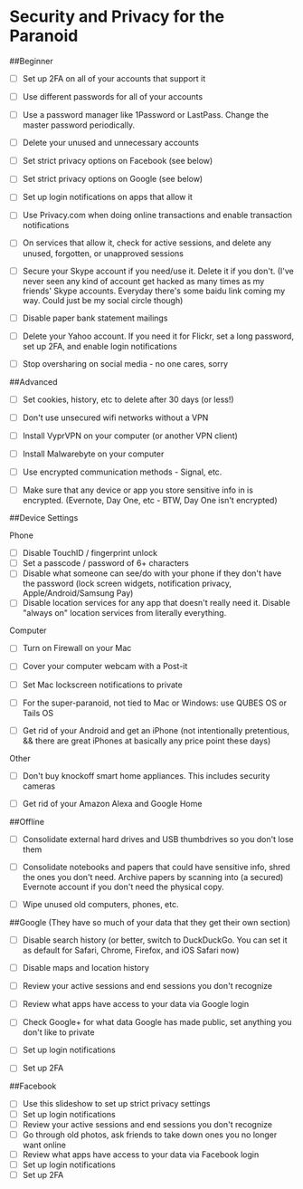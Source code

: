 # Security and Privacy for the Paranoid

##Beginner

* [ ] Set up 2FA on all of your accounts that support it
* [ ] Use different passwords for all of your accounts
* [ ] Use a password manager like 1Password or LastPass. Change the master password periodically.
* [ ] Delete your unused and unnecessary accounts
* [ ] Set strict privacy options on Facebook (see below)
* [ ] Set strict privacy options on Google (see below)
* [ ] Set up login notifications on apps that allow it
* [ ] Use Privacy.com when doing online transactions and enable transaction notifications
* [ ] On services that allow it, check for active sessions, and delete any unused, forgotten, or unapproved sessions
* [ ] Secure your Skype account if you need/use it. Delete it if you don't. (I've never seen any kind of account get hacked as many times as my friends' Skype accounts. Everyday there's some baidu link coming my way. Could just be my social circle though)
* [ ] Disable paper bank statement mailings
* [ ] Delete your Yahoo account. If you need it for Flickr, set a long password, set up 2FA, and enable login notifications
* [ ] Stop oversharing on social media - no one cares, sorry


##Advanced
* [ ] Set cookies, history, etc to delete after 30 days (or less!)
* [ ] Don't use unsecured wifi networks without a VPN
* [ ] Install VyprVPN on your computer (or another VPN client)
* [ ] Install Malwarebyte on your computer
* [ ] Use encrypted communication methods - Signal, etc.
* [ ] Make sure that any device or app you store sensitive info in is encrypted. (Evernote, Day One, etc - BTW, Day One isn't encrypted)


##Device Settings

Phone

* [ ] Disable TouchID / fingerprint unlock
* [ ] Set a passcode / password of 6+ characters
* [ ] Disable what someone can see/do with your phone if they don't have the password (lock screen widgets, notification privacy, Apple/Android/Samsung Pay)
* [ ] Disable location services for any app that doesn't really need it. Disable "always on" location services from literally everything.

Computer

* [ ] Turn on Firewall on your Mac
* [ ] Cover your computer webcam with a Post-it
* [ ] Set Mac lockscreen notifications to private
* [ ] For the super-paranoid, not tied to Mac or Windows: use QUBES OS or Tails OS
* [ ] Get rid of your Android and get an iPhone (not intentionally pretentious, && there are great iPhones at basically any price point these days)


Other

* [ ] Don't buy knockoff smart home appliances. This includes security cameras
* [ ] Get rid of your Amazon Alexa and Google Home


##Offline

* [ ] Consolidate external hard drives and USB thumbdrives so you don't lose them
* [ ] Consolidate notebooks and papers that could have sensitive info, shred the ones you don't need. Archive papers by scanning into (a secured) Evernote account if you don't need the physical copy.
* [ ] Wipe unused old computers, phones, etc.


##Google
(They have so much of your data that they get their own section)

* [ ] Disable search history (or better, switch to DuckDuckGo. You can set it as default for Safari, Chrome, Firefox, and iOS Safari now)
* [ ] Disable maps and location history
* [ ] Review your active sessions and end sessions you don't recognize
* [ ] Review what apps have access to your data via Google login
* [ ] Check Google+ for what data Google has made public, set anything you don't like to private
* [ ] Set up login notifications
* [ ] Set up 2FA


##Facebook

* [ ] Use this slideshow to set up strict privacy settings
* [ ] Set up login notifications
* [ ] Review your active sessions and end sessions you don't recognize
* [ ] Go through old photos, ask friends to take down ones you no longer want online
* [ ] Review what apps have access to your data via Facebook login
* [ ] Set up login notifications
* [ ] Set up 2FA

